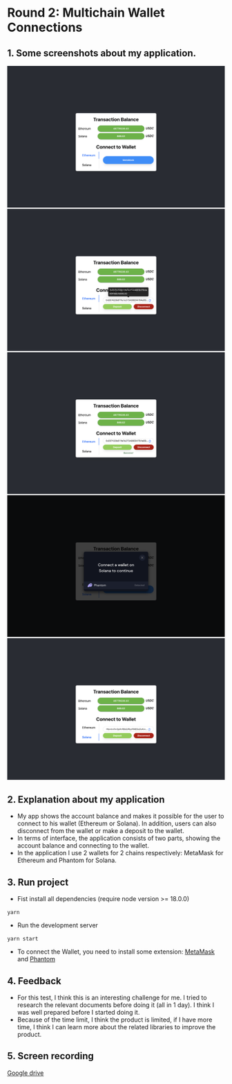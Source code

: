 # Round 2: Multichain Wallet Connections

## 1.  Some screenshots about my application.

![Screen 1](./assets/screen-1.png)
![Screen 2](./assets/screen-2.png)
![Screen 3](./assets/screen-3.png)
![Screen 4](./assets/screen-4.png)
![Screen 5](./assets/screen-5.png)

## 2.  Explanation about my application

-   My app shows the account balance and makes it possible for the user to connect to his wallet (Ethereum or Solana). In addition, users can also disconnect from the wallet or make a deposit to the wallet.
-   In terms of interface, the application consists of two parts, showing the account balance and connecting to the wallet.
-   In the application I use 2 wallets for 2 chains respectively: MetaMask for Ethereum and Phantom for Solana.
## 3. Run project
-   Fist install all dependencies (require node version >= 18.0.0)
```
yarn
```
- Run the development server
```
yarn start
```
- To connect the Wallet, you need to install some extension: [MetaMask](https://chrome.google.com/webstore/detail/metamask/nkbihfbeogaeaoehlefnkodbefgpgknn) and [Phantom](https://chrome.google.com/webstore/detail/phantom/bfnaelmomeimhlpmgjnjophhpkkoljpa)
## 4. Feedback
-   For this test, I think this is an interesting challenge for me. I tried to research the relevant documents before doing it (all in 1 day). I think I was well prepared before I started doing it.
-   Because of the time limit, I think the product is limited, if I have more time, I think I can learn more about the related libraries to improve the product.

## 5. Screen recording
[Google drive](https://drive.google.com/file/d/1e8tB5TC9eXHIqeOp6WoHB_MpBofNp4Hd/view?usp=sharing)
